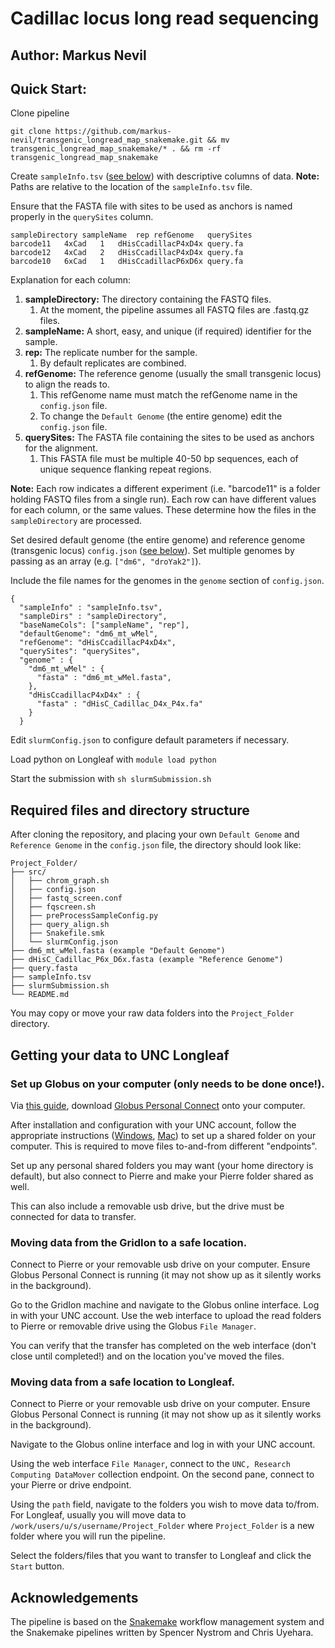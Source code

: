 # Cadillac locus long read sequencing
## Author: Markus Nevil

## Quick Start:

Clone pipeline
```
git clone https://github.com/markus-nevil/transgenic_longread_map_snakemake.git && mv transgenic_longread_map_snakemake/* . && rm -rf transgenic_longread_map_snakemake

```

Create `sampleInfo.tsv` ([see below](#sampleInfo)) with descriptive columns of data.
**Note:** Paths are relative to the location of the `sampleInfo.tsv` file.

Ensure that the FASTA file with sites to be used as anchors is named properly in the `querySites` column.

```
sampleDirectory	sampleName	rep	refGenome	querySites
barcode11	4xCad	1	dHisCcadillacP4xD4x	query.fa
barcode12	4xCad	2	dHisCcadillacP4xD4x	query.fa
barcode10	6xCad	1	dHisCcadillacP6xD6x	query.fa
```
Explanation for each column:
1. **sampleDirectory:** The directory containing the FASTQ files.
   1. At the moment, the pipeline assumes all FASTQ files are .fastq.gz files.
2. **sampleName:** A short, easy, and unique (if required) identifier for the sample.
3. **rep:** The replicate number for the sample.
   1. By default replicates are combined.
4. **refGenome:** The reference genome (usually the small transgenic locus) to align the reads to.
   1. This refGenome name must match the refGenome name in the `config.json` file.
   2. To change the `Default Genome` (the entire genome) edit the `config.json` file.
5. **querySites:** The FASTA file containing the sites to be used as anchors for the alignment.
	1. This FASTA file must be multiple 40-50 bp sequences, each of unique sequence flanking repeat regions.

**Note:** Each row indicates a different experiment (i.e. "barcode11" is a folder holding FASTQ files from a single run).
Each row can have different values for each column, or the same values. These determine how the files in the `sampleDirectory` are processed.



Set desired default genome (the entire genome) and reference genome (transgenic locus)  `config.json` ([see below](#config)). Set multiple genomes by passing as an array (e.g. `["dm6", "droYak2"]`).

Include the file names for the genomes in the `genome` section of `config.json`.

```
{
  "sampleInfo" : "sampleInfo.tsv",
  "sampleDirs" : "sampleDirectory",
  "baseNameCols": ["sampleName", "rep"],
  "defaultGenome": "dm6_mt_wMel",
  "refGenome": "dHisCcadillacP4xD4x",
  "querySites": "querySites",
  "genome" : {
	"dm6_mt_wMel" : {
	  "fasta" : "dm6_mt_wMel.fasta",
	},
	"dHisCcadillacP4xD4x" : {
	  "fasta" : "dHisC_Cadillac_D4x_P4x.fa"
	}
  }
```

Edit `slurmConfig.json` to configure default parameters if necessary.

Load python on Longleaf with `module load python`

Start the submission with `sh slurmSubmission.sh`

## Required files and directory structure

After cloning the repository, and placing your own `Default Genome` and `Reference Genome` in the `config.json` file, the directory should look like:

```
Project_Folder/
├── src/
│   ├── chrom_graph.sh
│   ├── config.json
│   ├── fastq_screen.conf
│   ├── fqscreen.sh
│   ├── preProcessSampleConfig.py
│   ├── query_align.sh
│   ├── Snakefile.smk
│   └── slurmConfig.json
├── dm6_mt_wMel.fasta (example "Default Genome")
├── dHisC_Cadillac_P6x_D6x.fasta (example "Reference Genome")
├── query.fasta
├── sampleInfo.tsv
├── slurmSubmission.sh
└── README.md
```
You may copy or move your raw data folders into the `Project_Folder` directory.

## Getting your data to UNC Longleaf

### Set up Globus on your computer (only needs to be done once!).

Via [this guide](https://docs.globus.org/globus-connect-personal/install/), download [Globus Personal Connect](https://app.globus.org/collections/gcp) onto your computer.

After installation and configuration with your UNC account, follow the appropriate instructions ([Windows](https://docs.globus.org/globus-connect-personal/install/windows/#configuration), [Mac](https://docs.globus.org/globus-connect-personal/install/mac/#configuration))
to set up a shared folder on your computer. This is required to move files to-and-from different "endpoints".

Set up any personal shared folders you may want (your home directory is default), but also connect to Pierre and make your Pierre folder shared as well.

This can also include a removable usb drive, but the drive must be connected for data to transfer.

### Moving data from the GridIon to a safe location.

Connect to Pierre or your removable usb drive on your computer. Ensure Globus Personal Connect is running (it may not show up as it silently works in the background).

Go to the GridIon machine and navigate to the Globus online interface. Log in with your UNC account. Use the web interface to upload the read folders to Pierre or removable drive using the Globus `File Manager`.

You can verify that the transfer has completed on the web interface (don't close until completed!) and on the location you've moved the files.

### Moving data from a safe location to Longleaf.

Connect to Pierre or your removable usb drive on your computer. Ensure Globus Personal Connect is running (it may not show up as it silently works in the background).

Navigate to the Globus online interface and log in with your UNC account.

Using the web interface `File Manager`, connect to the `UNC, Research Computing DataMover` collection endpoint. On the second pane, connect to your Pierre or drive endpoint.

Using the `path` field, navigate to the folders you wish to move data to/from. For Longleaf, usually you will move data to `/work/users/u/s/username/Project_Folder` where `Project_Folder` is a new folder where you will run the pipeline.

Select the folders/files that you want to transfer to Longleaf and click the `Start` button.


## Acknowledgements
The pipeline is based on the [Snakemake](https://snakemake.readthedocs.io/en/stable/) workflow management system and the Snakemake pipelines written by Spencer Nystrom and Chris Uyehara.


